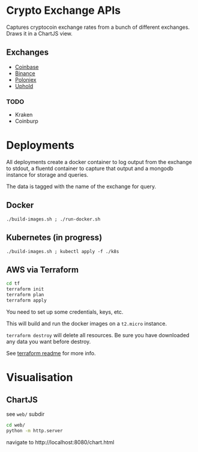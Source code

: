 # Crypto Exchange APIs

Captures cryptocoin exchange rates from a bunch of different exchanges.
Draws it in a ChartJS view.

## Exchanges

+ [Coinbase](https://developers.coinbase.com/api/v2#introduction)
+ [Binance](https://github.com/binance-exchange/binance-official-api-docs/blob/master/rest-api.md)
+ [Poloniex](https://docs.poloniex.com/)
+ [Uphold](https://uphold.com/en/developer/api/documentation/)

### TODO

+ Kraken
+ Coinburp

# Deployments

All deployments create a docker container to log output from the exchange to
stdout, a fluentd container to capture that output and a mongodb instance for
storage and queries.

The data is tagged with the name of the exchange for query.

## Docker

`./build-images.sh ; ./run-docker.sh`

## Kubernetes (in progress)

`./build-images.sh ; kubectl apply -f ./k8s`

## AWS via Terraform

```bash
cd tf
terraform init
terraform plan
terraform apply
```
You need to set up some credentials, keys, etc.

This will build and run the docker images on a `t2.micro` instance.

`terraform destroy` will delete all resources.
Be sure you have downloaded any data you want before destroy.

See [terraform readme](tf/readme.md) for more info.

# Visualisation

## ChartJS

see `web/` subdir

```bash
cd web/
python -m http.server
```
navigate to http://localhost:8080/chart.html
